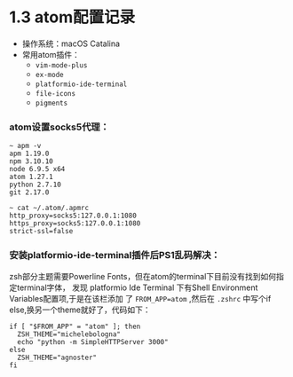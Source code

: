 # 1.3 atom配置记录

- 操作系统：macOS Catalina
- 常用atom插件：
  - ``vim-mode-plus``
  - ``ex-mode``
  - ``platformio-ide-terminal``
  - ``file-icons``
  - ``pigments``

### atom设置socks5代理：
```shell
~ apm -v
apm 1.19.0
npm 3.10.10
node 6.9.5 x64
atom 1.27.1
python 2.7.10
git 2.17.0

~ cat ~/.atom/.apmrc
http_proxy=socks5:127.0.0.1:1080
https_proxy=socks5:127.0.0.1:1080
strict-ssl=false
```

### 安装platformio-ide-terminal插件后PS1乱码解决：
zsh部分主题需要Powerline Fonts，但在atom的terminal下目前没有找到如何指定terminal字体，
发现 platformio Ide Terminal 下有Shell Environment Variables配置项,于是在该栏添加
了 `FROM_APP=atom` ,然后在 `.zshrc` 中写个if else,换另一个theme就好了，代码如下：

```shell
if [ "$FROM_APP" = "atom" ]; then
  ZSH_THEME="michelebologna"
  echo "python -m SimpleHTTPServer 3000"
else
  ZSH_THEME="agnoster"
fi
```
